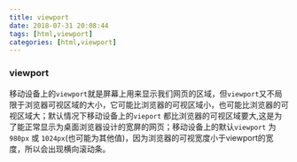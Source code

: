 ```yaml
---
title: viewport
date: 2018-07-31 20:08:44
tags: [html,viewport]
categories: [html,viewport]
---
```

### viewport
移动设备上的`viewport`就是屏幕上用来显示我们网页的区域，但`viewport`又不局限于浏览器可视区域的大小，它可能比浏览器的可视区域小，也可能比浏览器的可视区域大；默认情况下移动设备上的`vieport` 都比浏览器的可视区域要大,这是为了能正常显示为桌面浏览器设计的宽屏的网页；移动设备上的默认`viewport` 为 `980px` 或 `1024px`(也可能为其他值)，因为浏览器的可视宽度小于viewport的宽度，所以会出现横向滚动条。
